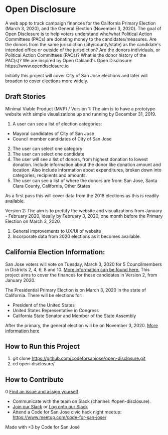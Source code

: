 # Open Disclosure
A web app to track campaign finances for the California Primary Election (March 3, 2020), and the General Election (November 3, 2020). The goal of Open Disclosure is to help voters understand who/what Political Action Committees (PACs) are donating money to the candidates/measures. Are the donors from the same jurisdiction (city/county/state) as the candidate's intended office or outside of the jurisdiction? Are the donors individuals, or Political Action Committees (PACs)? What is the donor history of the PAC(s)? We are inspired by Open Oakland's Open Disclosure: https://www.opendisclosure.io

Initially this project will cover City of San Jose elections and later will broaden to cover elections more widely.

## Draft Stories
Minimal Viable Product (MVP) / Version 1:
The aim is to have a prototype website with simple visualizations up and running by December 31, 2019.  

1. A user can see a list of election categories:
- Mayoral candidates of City of San Jose
- Council member candidates of City of San Jose
2. The user can select one category
3. The user can select one candidate
4. The user will see a list of donors, from highest donation to lowest donation. Include information about the donor like donation amount and location. Also include information about expenditures, broken down into categories, recipients and amounts.
5. The user can see a list of where the donors are from: San Jose, Santa Clara County, California, Other States

As a first pass this will cover data from the 2018 elections as this is readily available.

Version 2:
The aim is to prettify the website and visualizations from January - February 2020, ideally by February 3, 2020, one month before the Primary Election on March 3, 2020. 

1. General improvements to UX/UI of website
2. Incorporate data from 2020 elections as it becomes available.

## California Election Information:

San Jose voters will vote on Tuesday, March 3, 2020 for 5 Councilmembers in Districts 2, 4, 6, 8 and 10. [More information can be found here.](http://sanjoseca.gov/DocumentCenter/View/86229) This project aims to cover the finances for these candidates in Version 2, from January 2020.

The Presidential Primary Election is on March 3, 2020 in the state of California. There will be elections for:
- President of the United States
- United States Representative in Congress
- California State Senator and Member of the State Assembly

After the primary, the general election will be on November 3, 2020.
[More information here](https://www.sos.ca.gov/elections/upcoming-elections/presidential-primary-election-march-3-2020/election-guide/)

## How to Run this Project
1. git clone https://github.com/codeforsanjose/open-disclosure.git
2. cd open-disclosure/

## How to Contribute
0 [Find an issue and assign yourself](https://github.com/codeforsanjose/open-disclosure/issues)
- Communicate with the team on Slack (channel: #open-disclosure). 
- [Join our Slack](https://slackin-c4sj.herokuapp.com/) or [Log onto our Slack](https://codeforsanjose.slack.com/)
- Attend a Code for San Jose civic hack night meetup: https://www.meetup.com/code-for-san-jose/

Made with <3 by Code for San José